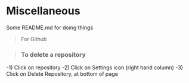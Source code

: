# Miscellaneous
Some README.md for doing things

> For Github
>


> ### To delete a repository
-1) Click on repository
-2) Click on Settings icon (right hand column)
-3) Click on Delete Repository, at bottom of page
